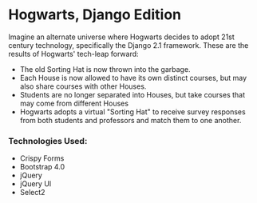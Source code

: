 # Hogwarts, Django Edition
Imagine an alternate universe where Hogwarts decides to adopt 21st century technology, specifically the Django 2.1 framework. These are the results of Hogwarts' tech-leap forward:
* The old Sorting Hat is now thrown into the garbage. 
* Each House is now allowed to have its own distinct courses, but may also share courses with other Houses.
* Students are no longer separated into Houses, but take courses that may come from different Houses
* Hogwarts adopts a virtual "Sorting Hat" to receive survey responses from both students and professors and match them to one another. 

### Technologies Used:
* Crispy Forms
* Bootstrap 4.0
* jQuery
* jQuery UI
* Select2